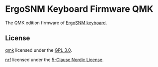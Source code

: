# ErgoSNM Keyboard Firmware QMK

The QMK edition firmware of [ErgoSNM keyboard](https://github.com/ziteh/ergo-snm-keyboard).

## License

[qmk](./qmk) licensed under the [GPL 3.0](./LICENSE).

[nrf](./nrf) licensed under the [5-Clause Nordic License](./LICENSE-NRF).
